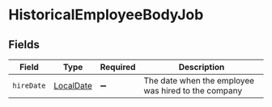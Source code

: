 # HistoricalEmployeeBodyJob


## Fields

| Field                                                                           | Type                                                                            | Required                                                                        | Description                                                                     |
| ------------------------------------------------------------------------------- | ------------------------------------------------------------------------------- | ------------------------------------------------------------------------------- | ------------------------------------------------------------------------------- |
| `hireDate`                                                                      | [LocalDate](https://docs.oracle.com/javase/8/docs/api/java/time/LocalDate.html) | :heavy_minus_sign:                                                              | The date when the employee was hired to the company                             |